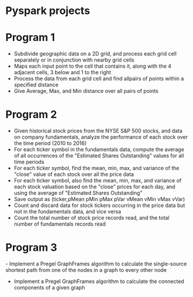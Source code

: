 # Pyspark projects

# Program 1
- Subdivide geographic data on a 2D grid, and process each grid cell separately or in conjunction with nearby grid cells
- Maps each input point to the cell that contains it, along with the 4 adjacent cells, 3 below and 1 to the right
- Process the data from each grid cell and find allpairs of points within a specified distance
- Give Average, Max, and Min distance over all pairs of points

# Program 2
- Given historical stock prices from the NYSE S&P 500 stocks, and data on company fundamentals, analyze the performance of each stock over the time period (2010 to 2016)
- For each ticker symbol in the fundamentals data, compute the average of all occurrences of the "Estimated Shares Outstanding" values for all time periods
- For each ticker symbol, find the mean, min, max, and variance of the "close" value of each stock over all the price data
-  For each ticker symbol, also find the mean, min, max, and variance of each stock valuation based on the "close" prices for each day, and using the average of "Estimated Shares Outstanding" 
- Save output as (ticker,pMean pMin pMax pVar vMean vMin vMax vVar)
- Count and discard data for stock tickers occurring in the price data but not in the fundamentals data, and vice versa
- Count the total number of stock price records read, and the total number of fundamentals records read

# Program 3
- Implement a Pregel GraphFrames algorithm to calculate the single-source shortest path from one of the nodes in a graph to every other node
- Implement a Pregel GraphFrames algorithm to calculate the connected components of a given graph
